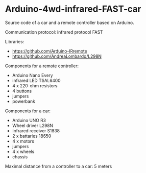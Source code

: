 # Arduino-4wd-infrared-FAST-car
Source code of a car and a remote controller based on Arduino.

Communication protocol: infrared protocol FAST

Libraries:
  - https://github.com/Arduino-IRremote
  - https://github.com/AndreaLombardo/L298N

Components for a remote controller:
  - Arduino Nano Every
  - infrared LED TSAL6400
  - 4 x 220-ohm resistors
  - 4 buttons
  - jumpers
  - powerbank

Components for a car:
  - Arduino UNO R3
  - Wheel driver L298N
  - Infrared receiver S1838
  - 2 x battaries 18650
  - 4 x motors
  - jumpers
  - 4 x wheels
  - chassis

Maximal distance from a controller to a car: 5 meters
